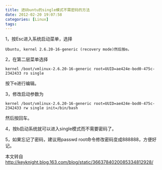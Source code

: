 ```yaml
---
title: 进Ubuntu的single模式不需密码的方法
date: 2012-02-20 19:07:58
categories: [Linux]
tags:
---
```


1，按Esc进入系统启动菜单，选择

```
Ubuntu, kernel 2.6.20-16-generic (recovery mode)然后按e。
```

2，在第二层菜单选择
```
kernel /boot/vmlinux-2.6.20-16-generic root=UUID=ae424e-bod0-475c-2342433 ro single
```
 按下e进行编辑。

3，修改启动参数为
```
kernel /boot/vmlinux-2.6.20-16-generic root=UUID=ae424e-bod0-475c-2342433 rw single init=/bin/bash
```
然后按回车。

4，按b启动系统就可以进入single模式而不需要密码了。

5，如果忘记了密码，建议用passwd root命令修改密码变成888888，方便好记。

本文转自 <a href="http://keyknight.blog.163.com/blog/static/3663784020085334812928/">http://keyknight.blog.163.com/blog/static/3663784020085334812928/</a>